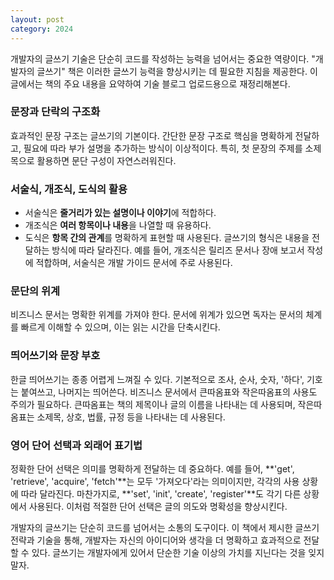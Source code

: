 ```yaml
---
layout: post
category: 2024
---
```


개발자의 글쓰기 기술은 단순히 코드를 작성하는 능력을 넘어서는 중요한 역량이다. "개발자의 글쓰기" 책은 이러한 글쓰기 능력을 향상시키는 데 필요한 지침을 제공한다. 이 글에서는 책의 주요 내용을 요약하여 기술 블로그 업로드용으로 재정리해본다.

### 문장과 단락의 구조화
효과적인 문장 구조는 글쓰기의 기본이다. 간단한 문장 구조로 핵심을 명확하게 전달하고, 필요에 따라 부가 설명을 추가하는 방식이 이상적이다. 특히, 첫 문장의 주제를 소제목으로 활용하면 문단 구성이 자연스러워진다.

### 서술식, 개조식, 도식의 활용
- 서술식은 **줄거리가 있는 설명이나 이야기**에 적합하다.
- 개조식은 **여러 항목이나 내용**을 나열할 때 유용하다.
- 도식은 **항목 간의 관계**를 명확하게 표현할 때 사용된다.
글쓰기의 형식은 내용을 전달하는 방식에 따라 달라진다. 예를 들어, 개조식은 릴리즈 문서나 장애 보고서 작성에 적합하며, 서술식은 개발 가이드 문서에 주로 사용된다.

### 문단의 위계
비즈니스 문서는 명확한 위계를 가져야 한다. 문서에 위계가 있으면 독자는 문서의 체계를 빠르게 이해할 수 있으며, 이는 읽는 시간을 단축시킨다.

### 띄어쓰기와 문장 부호
한글 띄어쓰기는 종종 어렵게 느껴질 수 있다. 기본적으로 조사, 순사, 숫자, '하다', 기호는 붙여쓰고, 나머지는 띄어쓴다. 비즈니스 문서에서 큰따옴표와 작은따옴표의 사용도 주의가 필요하다. 큰따옴표는 책의 제목이나 글의 이름을 나타내는 데 사용되며, 작은따옴표는 소제목, 상호, 법률, 규정 등을 나타내는 데 사용된다.

### 영어 단어 선택과 외래어 표기법
정확한 단어 선택은 의미를 명확하게 전달하는 데 중요하다. 예를 들어, **'get', 'retrieve', 'acquire', 'fetch'**는 모두 '가져오다'라는 의미이지만, 각각의 사용 상황에 따라 달라진다. 마찬가지로, **'set', 'init', 'create', 'register'**도 각기 다른 상황에서 사용된다. 이처럼 적절한 단어 선택은 글의 의도와 명확성을 향상시킨다.

개발자의 글쓰기는 단순히 코드를 넘어서는 소통의 도구이다. 이 책에서 제시한 글쓰기 전략과 기술을 통해, 개발자는 자신의 아이디어와 생각을 더 명확하고 효과적으로 전달할 수 있다. 글쓰기는 개발자에게 있어서 단순한 기술 이상의 가치를 지닌다는 것을 잊지 말자.